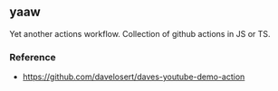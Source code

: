 ## yaaw

Yet another actions workflow. Collection of github actions in JS or TS.

### Reference

- https://github.com/davelosert/daves-youtube-demo-action
